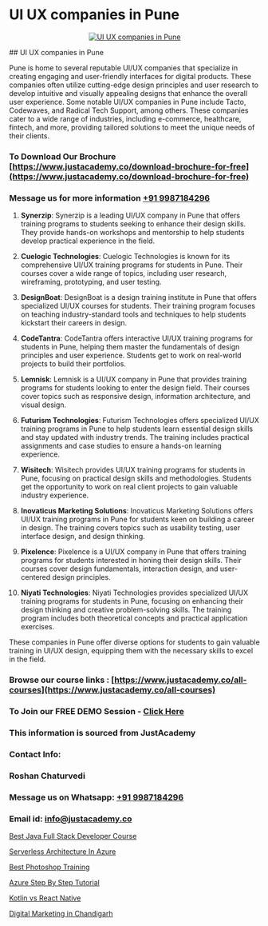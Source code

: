 # UI UX companies in Pune

<p align="center">
  <a href="https://justacademy.co/all-courses">
    <img src="https://i.ibb.co/P5KtSQ2/ui-ux.png" alt="UI UX companies in Pune">
  </a>
</p>
## UI UX companies in Pune

Pune is home to several reputable UI/UX companies that specialize in creating engaging and user-friendly interfaces for digital products. These companies often utilize cutting-edge design principles and user research to develop intuitive and visually appealing designs that enhance the overall user experience. Some notable UI/UX companies in Pune include Tacto, Codewaves, and Radical Tech Support, among others. These companies cater to a wide range of industries, including e-commerce, healthcare, fintech, and more, providing tailored solutions to meet the unique needs of their clients.
### To Download Our Brochure [https://www.justacademy.co/download-brochure-for-free](https://www.justacademy.co/download-brochure-for-free)
### Message us for more information [+91 9987184296](https://api.whatsapp.com/send?phone=919987184296)
1) **Synerzip**: Synerzip is a leading UI/UX company in Pune that offers training programs to students seeking to enhance their design skills. They provide hands-on workshops and mentorship to help students develop practical experience in the field.

2) **Cuelogic Technologies**: Cuelogic Technologies is known for its comprehensive UI/UX training programs for students in Pune. Their courses cover a wide range of topics, including user research, wireframing, prototyping, and user testing.

3) **DesignBoat**: DesignBoat is a design training institute in Pune that offers specialized UI/UX courses for students. Their training program focuses on teaching industry-standard tools and techniques to help students kickstart their careers in design.

4) **CodeTantra**: CodeTantra offers interactive UI/UX training programs for students in Pune, helping them master the fundamentals of design principles and user experience. Students get to work on real-world projects to build their portfolios.

5) **Lemnisk**: Lemnisk is a UI/UX company in Pune that provides training programs for students looking to enter the design field. Their courses cover topics such as responsive design, information architecture, and visual design.

6) **Futurism Technologies**: Futurism Technologies offers specialized UI/UX training programs in Pune to help students learn essential design skills and stay updated with industry trends. The training includes practical assignments and case studies to ensure a hands-on learning experience.

7) **Wisitech**: Wisitech provides UI/UX training programs for students in Pune, focusing on practical design skills and methodologies. Students get the opportunity to work on real client projects to gain valuable industry experience.

8) **Inovaticus Marketing Solutions**: Inovaticus Marketing Solutions offers UI/UX training programs in Pune for students keen on building a career in design. The training covers topics such as usability testing, user interface design, and design thinking.

9) **Pixelence**: Pixelence is a UI/UX company in Pune that offers training programs for students interested in honing their design skills. Their courses cover design fundamentals, interaction design, and user-centered design principles.

10) **Niyati Technologies**: Niyati Technologies provides specialized UI/UX training programs for students in Pune, focusing on enhancing their design thinking and creative problem-solving skills. The training program includes both theoretical concepts and practical application exercises.

These companies in Pune offer diverse options for students to gain valuable training in UI/UX design, equipping them with the necessary skills to excel in the field.

### Browse our course links : [https://www.justacademy.co/all-courses](https://www.justacademy.co/all-courses) 
### To Join our FREE DEMO Session - [Click Here](https://www.justacademy.co/register-for-course-demo)


### This information is sourced from JustAcademy
### Contact Info:
### Roshan Chaturvedi
### Message us on Whatsapp: [+91 9987184296](https://api.whatsapp.com/send?phone=919987184296)
### Email id: [info@justacademy.co](mailto:info@justacademy.co)
                
[Best Java Full Stack Developer Course](https://www.linkedin.com/pulse/best-java-full-stack-developer-course-justacademy-lvfgc?trackingId=3JFnV%2BVNcbIX1mjk2aU1cQ%3D%3D&lipi=urn%3Ali%3Apage%3Ad_flagship3_company_admin%3BKTN3ka3yQeC%2FJuvG1YVg3Q%3D%3D)

[Serverless Architecture In Azure](https://www.linkedin.com/pulse/serverless-architecture-azure-justacademy-thane-2nd2c?trackingId=J4f7yXTRkfk%2BdNiQnwFv6Q%3D%3D&lipi=urn%3Ali%3Apage%3Ad_flagship3_company_admin%3BzlEMqIgRRsubBoA3fmTvjQ%3D%3D)

[Best Photoshop Training](https://medium.com/@roneet705/best-photoshop-training-3313e478677c)

[Azure Step By Step Tutorial](https://medium.com/@ranepooja/azure-step-by-step-tutorial-7b2c4b4b4a5f)

[Kotlin vs React Native](https://justacademyin.github.io/justacademy/kotlin-vs-react-native)

[Digital Marketing in Chandigarh](https://justacademyin.github.io/justacademy/digital-marketing-in-chandigarh)


